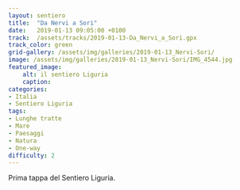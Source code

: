 ```yaml
---
layout: sentiero
title:  "Da Nervi a Sori"
date:   2019-01-13 09:05:00 +0100
track:  /assets/tracks/2019-01-13-Da_Nervi_a_Sori.gpx
track_color: green
grid-gallery: /assets/img/galleries/2019-01-13_Nervi-Sori/
image: /assets/img/galleries/2019-01-13_Nervi-Sori/IMG_4544.jpg
featured_image:
    alt: il sentiero Liguria
    caption: 
categories: 
- Italia 
- Sentiero Liguria
tags:
- Lunghe tratte
- Mare
- Paesaggi
- Natura
- One-way
difficulty: 2
---
```


Prima tappa del Sentiero Liguria.